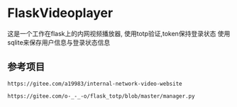 # FlaskVideoplayer
这是一个工作在flask上的内网视频播放器, 使用totp验证,token保持登录状态
使用sqlite来保存用户信息与登录状态信息

## 参考项目
```
https://gitee.com/a19983/internal-network-video-website

```
```
https://gitee.com/o-_-_-o/flask_totp/blob/master/manager.py
```
